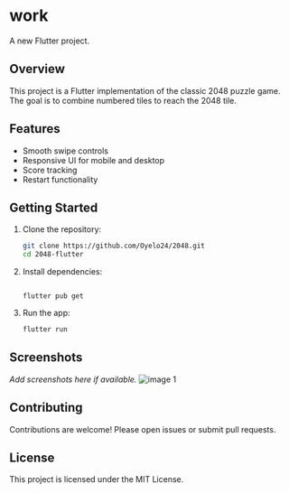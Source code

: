 # work

A new Flutter project.

## Overview

This project is a Flutter implementation of the classic 2048 puzzle game. The goal is to combine numbered tiles to reach the 2048 tile.

## Features

- Smooth swipe controls
- Responsive UI for mobile and desktop
- Score tracking
- Restart functionality

## Getting Started

1. Clone the repository:
    ```bash
    git clone https://github.com/Oyelo24/2048.git
    cd 2048-flutter
    ```
2. Install dependencies:
    ```bashColor(0xFF1E1E1E)

    flutter pub get
    ```
3. Run the app:
    ```bash
    flutter run
    ```

## Screenshots

_Add screenshots here if available._
![image 1](image.png)

## Contributing

Contributions are welcome! Please open issues or submit pull requests.

## License

This project is licensed under the MIT License.